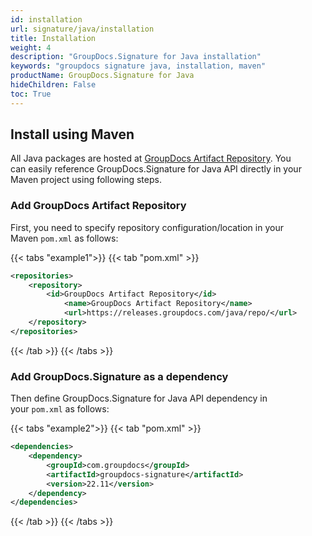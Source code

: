 ```yaml
---
id: installation
url: signature/java/installation
title: Installation
weight: 4
description: "GroupDocs.Signature for Java installation"
keywords: "groupdocs signature java, installation, maven"
productName: GroupDocs.Signature for Java
hideChildren: False
toc: True
---
```


## Install using Maven

All Java packages are hosted at [GroupDocs Artifact Repository](https://repository.groupdocs.com/). You can easily reference GroupDocs.Signature for Java API directly in your Maven project using following steps.

### Add GroupDocs Artifact Repository

First, you need to specify repository configuration/location in your Maven `pom.xml` as follows:

{{< tabs "example1">}}
{{< tab "pom.xml" >}}
```xml
<repositories>
	<repository>
		<id>GroupDocs Artifact Repository</id>
        	<name>GroupDocs Artifact Repository</name>
        	<url>https://releases.groupdocs.com/java/repo/</url>
	</repository>
</repositories>
```
{{< /tab >}}
{{< /tabs >}}

### Add GroupDocs.Signature as a dependency

Then define GroupDocs.Signature for Java API dependency in your `pom.xml` as follows:

{{< tabs "example2">}}
{{< tab "pom.xml" >}}
```xml
<dependencies>
    <dependency>
        <groupId>com.groupdocs</groupId>
        <artifactId>groupdocs-signature</artifactId>
        <version>22.11</version>
    </dependency>
</dependencies>
```
{{< /tab >}}
{{< /tabs >}}
